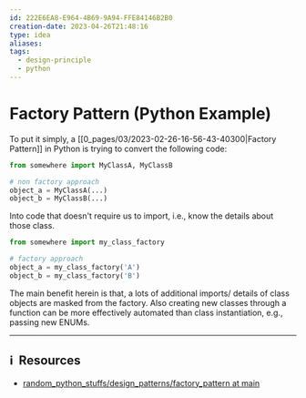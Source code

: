 ```yaml
---
id: 222E6EA8-E964-4B69-9A94-FFE84146B2B0
creation-date: 2023-04-26T21:48:16
type: idea
aliases: 
tags:
  - design-principle
  - python
---
```


# Factory Pattern (Python Example)

To put it simply, a [[0_pages/03/2023-02-26-16-56-43-40300|Factory Pattern]] in Python is trying to convert the following code: 

```python 
from somewhere import MyClassA, MyClassB

# non factory approach 
object_a = MyClassA(...)
object_b = MyClassB(...)
```

Into code that doesn't require us to import, i.e., know the details about those class.

```python 
from somewhere import my_class_factory

# factory approach
object_a = my_class_factory('A')
object_b = my_class_factory('B')
```

The main benefit herein is that, a lots of additional imports/ details of class objects are masked from the factory. Also creating new classes through a function can be more effectively automated than class instantiation, e.g., passing new ENUMs. 

---
## ℹ️  Resources
- [random\_python\_stuffs/design\_patterns/factory\_pattern at main](https://github.com/tobytoyin/random_python_stuffs/tree/main/design_patterns/factory_pattern)